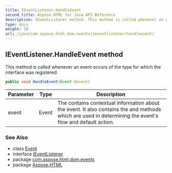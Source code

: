 ```yaml
---
title: IEventListener.HandleEvent
second_title: Aspose.HTML for Java API Reference
description: IEventListener method. This method is called whenever an event occurs of the type for which the interface was registered
type: docs
weight: 10
url: /java/com.aspose.html.dom.events/ieventlistener/handleevent/
---
```

## IEventListener.HandleEvent method

This method is called whenever an event occurs of the type for which the interface was registered.

```java
public void HandleEvent(Event @event)
```

| Parameter | Type | Description |
| --- | --- | --- |
| event | Event | The contains contextual information about the event. It also contains the and methods which are used in determining the event's flow and default action. |

### See Also

* class [Event](../../event/)
* interface [IEventListener](../)
* package [com.aspose.html.dom.events](../../../com.aspose.html.dom.events/)
* package [Aspose.HTML](../../../)
